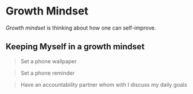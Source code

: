 Growth Mindset
=================
*Growth mindset* is thinking about how one can self-improve.

Keeping Myself in a growth mindset
-------------------------------------
> Set a phone wallpaper

> Set a phone reminder

> Have an accountability partner whom with I discuss my daily goals
